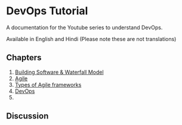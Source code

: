 # DevOps Tutorial

A documentation for the Youtube series to understand DevOps.

Available in English and Hindi (Please note these are not translations)

## Chapters

1. [Building Software & Waterfall Model](ch_01.md)
2. [Agile](ch_02.md)
3. [Types of Agile frameworks](ch_03.md)
4. [DevOps](ch_04.md)
5. 

## Discussion


